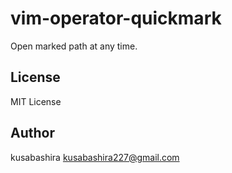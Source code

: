 vim-operator-quickmark
======================

Open marked path at any time.

License
-------

MIT License

Author
-------

kusabashira <kusabashira227@gmail.com>
